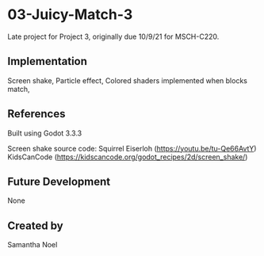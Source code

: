 # 03-Juicy-Match-3
Late project for Project 3, originally due 10/9/21 for MSCH-C220.

## Implementation
Screen shake, Particle effect, Colored shaders implemented when blocks match,

## References
Built using Godot 3.3.3

Screen shake source code:
Squirrel Eiserloh (https://youtu.be/tu-Qe66AvtY)
KidsCanCode (https://kidscancode.org/godot_recipes/2d/screen_shake/)

## Future Development
None

## Created by
Samantha Noel
